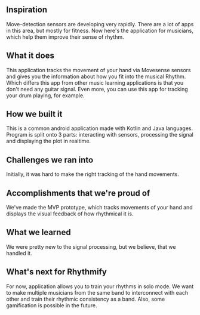 ## Inspiration
Move-detection sensors are developing very rapidly. There are a lot of apps in this area, but mostly for fitness. Now here's the application for musicians, which help them improve their sense of rhythm.

## What it does
This application tracks the movement of your hand via Movesense sensors and gives you the information about how you fit into the musical Rhythm. Which differs this app from other music learning applications is that you don't need any guitar signal. Even more, you can use this app for tracking your drum playing, for example.

## How we built it
This is a common android application made with Kotlin and Java languages. Program is split onto 3 parts: interacting with sensors, processing the signal and displaying the plot in realtime.

## Challenges we ran into
Initially, it was hard to make the right tracking of the hand movements.

## Accomplishments that we're proud of
We've made the MVP prototype, which tracks movements of your hand and displays the visual feedback of how rhythmical it is.

## What we learned
We were pretty new to the signal processing, but we believe, that we handled it.

## What's next for Rhythmify
For now, application allows you to train your rhythms in solo mode. We want to make multiple musicians from the same band to interconnect with each other and train their rhythmic consistency as a band. Also, some gamification is possible in the future.
